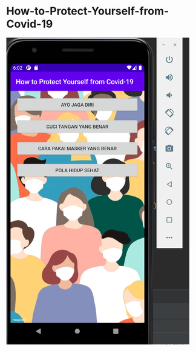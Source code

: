 # How-to-Protect-Yourself-from-Covid-19
![ALT TEXT](https://github.com/inamyrpl28/How-to-Protect-Yourself-from-Covid-19/blob/master/1.PNG)
